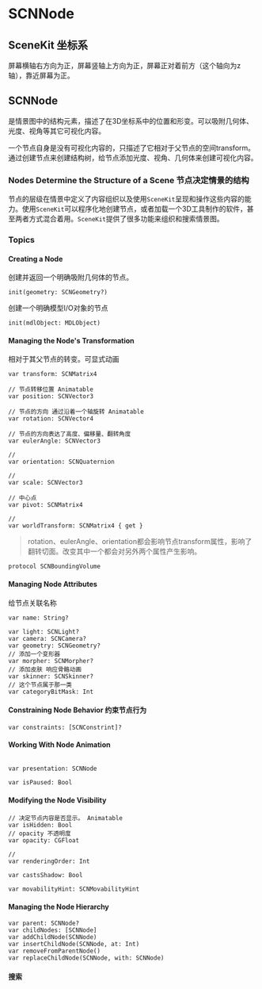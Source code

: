 #  SCNNode

## SceneKit 坐标系
屏幕横轴右方向为正，屏幕竖轴上方向为正，屏幕正对着前方（这个轴向为z轴），靠近屏幕为正。

## SCNNode
是情景图中的结构元素，描述了在3D坐标系中的位置和形变。可以吸附几何体、光度、视角等其它可视化内容。

一个节点自身是没有可视化内容的，只描述了它相对于父节点的空间transform。通过创建节点来创建结构树，给节点添加光度、视角、几何体来创建可视化内容。

### Nodes Determine the Structure of a Scene 节点决定情景的结构

节点的层级在情景中定义了内容组织以及使用`SceneKit`呈现和操作这些内容的能力。使用`SceneKit`可以程序化地创建节点，或者加载一个3D工具制作的软件，甚至两者方式混合着用。`SceneKit`提供了很多功能来组织和搜索情景图。

### Topics

#### Creating a Node
创建并返回一个明确吸附几何体的节点。
```
init(geometry: SCNGeometry?)
```
创建一个明确模型I/O对象的节点
```
init(mdlObject: MDLObject)
```
#### Managing the Node's Transformation
相对于其父节点的转变。可显式动画
```
var transform: SCNMatrix4
```
```
// 节点转移位置 Animatable
var position: SCNVector3

// 节点的方向 通过沿着一个轴旋转 Animatable
var rotation: SCNVector4

// 节点的方向表达了高度、偏移量、翻转角度
var eulerAngle: SCNVector3

//
var orientation: SCNQuaternion

//
var scale: SCNVector3

// 中心点
var pivot: SCNMatrix4

//
var worldTransform: SCNMatrix4 { get }
```
> rotation、eulerAngle、orientation都会影响节点transform属性，影响了翻转切面。改变其中一个都会对另外两个属性产生影响。

```
protocol SCNBoundingVolume
```
#### Managing Node Attributes

给节点关联名称
```
var name: String?
```

```
var light: SCNLight?
var camera: SCNCamera?
var geometry: SCNGeometry?
// 添加一个变形器
var morpher: SCNMorpher?
// 添加皮肤 响应骨骼动画
var skinner: SCNSkinner?
// 这个节点属于那一类
var categoryBitMask: Int
```
#### Constraining Node Behavior 约束节点行为
```
var constraints: [SCNConstrint]?
```
#### Working With Node Animation

```

var presentation: SCNNode

var isPaused: Bool
```

#### Modifying the Node Visibility

```
// 决定节点内容是否显示。 Animatable
var isHidden: Bool
// opacity 不透明度
var opacity: CGFloat

//
var renderingOrder: Int

var castsShadow: Bool

var movabilityHint: SCNMovabilityHint
```
#### Managing the Node Hierarchy

```
var parent: SCNNode?
var childNodes: [SCNNode]
var addChildNode(SCNNode)
var insertChildNode(SCNNode, at: Int)
var removeFromParentNode()
var replaceChildNode(SCNNode, with: SCNNode)
```
#### 搜索
```

```

